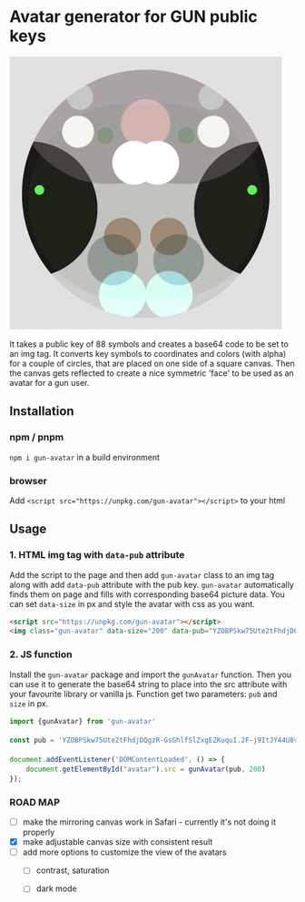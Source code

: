# Avatar generator for GUN public keys

![avatars](https://raw.githubusercontent.com/DeFUCC/gun-avatar/master/avatars.gif)

It takes a public key of 88 symbols and creates a base64 code to be set to an img tag. It converts key symbols to coordinates and colors (with alpha) for a couple of circles, that are placed on one side of a square canvas. Then the canvas gets reflected to create a nice symmetric 'face' to be used as an avatar for a gun user.

## Installation
### npm / pnpm
`npm i gun-avatar` in a build environment 

### browser
Add `<script src="https://unpkg.com/gun-avatar"></script>` to your html

## Usage

### 1. HTML img tag with `data-pub` attribute

Add the script to the page and then add `gun-avatar` class to an img tag along with add `data-pub` attribute with the pub key. `gun-avatar` automatically finds them on page and fills with corresponding base64 picture data. You can set `data-size` in px and style the avatar with css as you want.

```html
<script src="https://unpkg.com/gun-avatar"></script>
<img class="gun-avatar" data-size="200" data-pub="YZOBPSkw75Ute2tFhdjDQgzR-GsGhlfSlZxgEZKuquI.2F-j9ItJY44U8vcRAsj-5lxnECG5TDyuPD8gEiuInp8">
```

### 2. JS function

Install the `gun-avatar` package and import the `gunAvatar` function. Then you can use it to generate the base64 string to place into the src attribute with your favourite library or vanilla js. Function get two parameters: `pub` and `size` in px.

```javascript
import {gunAvatar} from 'gun-avatar'

const pub = 'YZOBPSkw75Ute2tFhdjDQgzR-GsGhlfSlZxgEZKuquI.2F-j9ItJY44U8vcRAsj-5lxnECG5TDyuPD8gEiuInp8'

document.addEventListener('DOMContentLoaded', () => {
    document.getElementById("avatar").src = gunAvatar(pub, 200)
});  
```


### ROAD MAP

- [ ] make the mirroring canvas work in Safari - currently it's not doing it properly
- [x] make adjustable canvas size with consistent result
- [ ] add more options to customize the view of the avatars
  - [ ] contrast, saturation
  - [ ] dark mode


